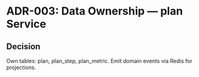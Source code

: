 # ADR-003: Data Ownership — plan Service
## Decision
Own tables: plan, plan_step, plan_metric. Emit domain events via Redis for projections.
